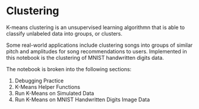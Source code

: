 # Clustering

K-means clustering is an unsupervised learning algorithmn that is able to classify unlabeled data into groups, or clusters.

Some real-world applications include clustering songs into groups of similar pitch and amplitudes for song recommendations to users. Implemented in this notebook is the clustering of MNIST handwritten digits data.

The notebook is broken into the following sections:

1. Debugging Practice
2. K-Means Helper Functions
3. Run K-Means on Simulated Data
4. Run K-Means on MNIST Handwritten Digits Image Data
